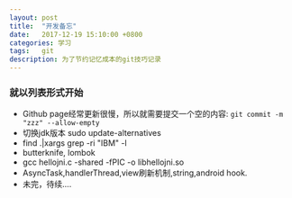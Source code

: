 ```yaml
---
layout: post
title:  "开发备忘"
date:   2017-12-19 15:10:00 +0800
categories: 学习
tags:   git
description: 为了节约记忆成本的git技巧记录
---
```

### 就以列表形式开始

* Github page经常更新很慢，所以就需要提交一个空的内容: `git commit -m "zzz" --allow-empty`
* 切换jdk版本 sudo update-alternatives
* find .|xargs grep -ri "IBM" -l
* butterknife, lombok
* gcc hellojni.c -shared -fPIC -o libhellojni.so
* AsyncTask,handlerThread,view刷新机制,string,android hook.
* 未完，待续....
